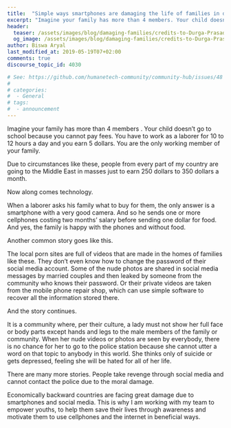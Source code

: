 ```yaml
---
title:  "Simple ways smartphones are damaging the life of families in developing countries"
excerpt: "Imagine your family has more than 4 members. Your child doesn’t go to school because you cannot pay fees. You have to work as a laborer for 10 to 12 hours a day and you earn 5 dollars."
header:
  teaser: /assets/images/blog/damaging-families/credits-to-Durga-Prasad-Khanal.jpeg
  og_image: /assets/images/blog/damaging-families/credits-to-Durga-Prasad-Khanal.jpeg
author: Biswa Aryal
last_modified_at: 2019-05-19T07+02:00
comments: true
discourse_topic_id: 4030

# See: https://github.com/humanetech-community/community-hub/issues/48
#
# categories:
#  - General
# tags:
#  - announcement
---
```


Imagine your family has more than 4 members . Your child doesn’t go to school because you cannot pay fees. You have to work as a laborer for 10 to 12 hours a day and you earn 5 dollars. You are the only working member of your family.

Due to circumstances like these, people from every part of my country are going to the Middle East in masses just to earn 250 dollars to 350 dollars a month.

Now along comes technology.

When a laborer asks his family what to buy for them, the only answer is a smartphone with a very good camera. And so he sends one or more cellphones costing two months’ salary before sending one dollar for food. And yes, the family is happy with the phones and without food.

Another common story goes like this.

The local porn sites are full of videos that are made in the homes of families like these. They don’t even know how to change the password of their social media account. Some of the nude photos are shared in social media messages by married couples and then leaked by someone from the community who knows their password. Or their private videos are taken from the mobile phone repair shop, which can use simple software to recover all the information stored there.

And the story continues.

It is a community where, per their culture, a lady must not show her full face or body parts except hands and legs to the male members of the family or community. When her nude videos or photos are seen by everybody, there is no chance for her to go to the police station because she cannot utter a word on that topic to anybody in this world. She thinks only of suicide or gets depressed, feeling she will be hated for all of her life.

There are many more stories. People take revenge through social media and cannot contact the police due to the moral damage.

Economically backward countries are facing great damage due to smartphones and social media. This is why I am working with my team to empower youths, to help them save their lives through awareness and motivate them to use cellphones and the internet in beneficial ways.
